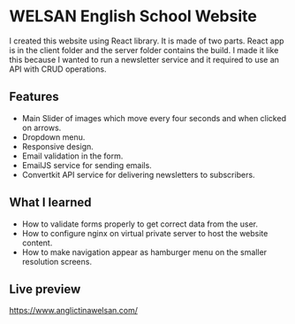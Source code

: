 # WELSAN English School Website

I created this website using React library. It is made of two parts. React app is in the client folder and the server folder contains the build. I made it like this because I wanted to run a newsletter service and it required to use an API with CRUD operations. 

## Features

- Main Slider of images which move every four seconds and when clicked on arrows. 
- Dropdown menu.
- Responsive design.
- Email validation in the form. 
- EmailJS service for sending emails.
- Convertkit API service for delivering newsletters to subscribers. 

## What I learned

- How to validate forms properly to get correct data from the user.
- How to configure nginx on virtual private server to host the website content.
- How to make navigation appear as hamburger menu on the smaller resolution screens.


## Live preview

https://www.anglictinawelsan.com/
 








